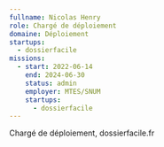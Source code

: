 ```yaml
---
fullname: Nicolas Henry
role: Chargé de déploiement
domaine: Déploiement
startups:
  - dossierfacile
missions:
  - start: 2022-06-14
    end: 2024-06-30
    status: admin
    employer: MTES/SNUM
    startups:
      - dossierfacile
---
```


Chargé de déploiement, dossierfacile.fr
